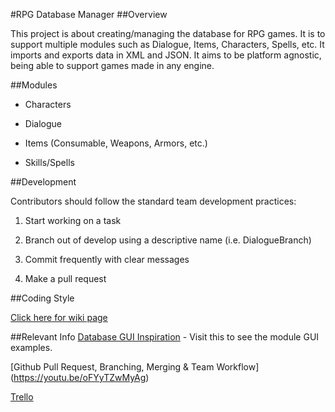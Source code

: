 #RPG Database Manager
##Overview

This project is about creating/managing the database for RPG games. It is to support multiple modules such as Dialogue, Items, Characters, Spells, etc. It imports and exports data in XML and JSON. It aims to be platform agnostic, being able to support games made in any engine.

##Modules

* Characters

* Dialogue

* Items (Consumable, Weapons, Armors, etc.)

* Skills/Spells

##Development 

Contributors should follow the standard team development practices:

1. Start working on a task

2. Branch out of develop using a descriptive name (i.e. DialogueBranch)

3. Commit frequently with clear messages

4. Make a pull request

##Coding Style

[Click here for wiki page](https://github.com/xenonsin/RPGDatabaseManger/wiki/Coding-Style-Guide)


##Relevant Info
[Database GUI Inspiration](https://steamcommunity.com/sharedfiles/filedetails/?id=123520832) - Visit this to see the module GUI examples. 

[Github Pull Request, Branching, Merging & Team Workflow] (https://youtu.be/oFYyTZwMyAg)

[Trello](https://trello.com/b/AKWe5kXc/rpg-database)

